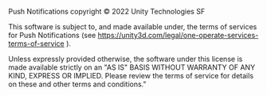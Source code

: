 Push Notifications copyright © 2022 Unity Technologies SF

This software is subject to, and made available under, the terms of services for Push Notifications (see https://unity3d.com/legal/one-operate-services-terms-of-service ).

Unless expressly provided otherwise, the software under this license is made available strictly on an "AS IS" BASIS WITHOUT WARRANTY OF ANY KIND, EXPRESS OR IMPLIED. Please review the terms of service for details on these and other terms and conditions."

